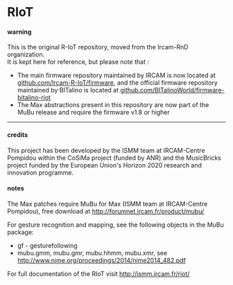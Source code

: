 # RIoT

#### warning

This is the original R-IoT repository, moved from the Ircam-RnD organization.  
It is kept here for reference, but please note that :
- The main firmware repository maintained by IRCAM is now located at [github.com/Ircam-R-IoT/firmware](https://github.com/Ircam-R-IoT/firmware), and the official firmware repository maintained by BITalino is located at [github.com/BITalinoWorld/firmware-bitalino-riot](https://github.com/BITalinoWorld/firmware-bitalino-riot)
- The Max abstractions present in this repository are now part of the MuBu release and require the firmware v1.8 or higher

- - - -

#### credits

This project has been developed by the ISMM team at IRCAM-Centre Pompidou within the CoSiMa project (funded by ANR) and the MusicBricks project funded by the European Union's Horizon 2020 research and innovation programme.

#### notes

The Max patches require MuBu for Max (ISMM team at IRCAM-Centre Pompidou),
free download at http://forumnet.ircam.fr/product/mubu/

For gesture recognition and mapping, see the following objects in the MuBu package:
- gf - gesturefollowing
- mubu.gmm, mubu.gmr, mubu.hhmm, mubu.xmr, see http://www.nime.org/proceedings/2014/nime2014_482.pdf

For full documentation of the RIoT visit http://ismm.ircam.fr/riot/

